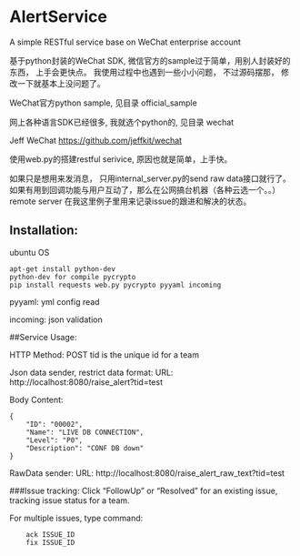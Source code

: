 # AlertService
A simple RESTful service base on WeChat enterprise account

基于python封装的WeChat SDK,  微信官方的sample过于简单，用别人封装好的东西， 上手会更快点。
我使用过程中也遇到一些小小问题， 不过源码摆那， 修改一下就基本上没问题了。

WeChat官方python sample, 见目录 official_sample

网上各种语言SDK已经很多, 我就选个python的, 见目录 wechat

Jeff WeChat
https://github.com/jeffkit/wechat


使用web.py的搭建restful serivice, 原因也就是简单，上手快。

如果只是想用来发消息， 只用internal_server.py的send raw data接口就行了。 如果有用到回调功能与用户互动了，那么在公网搞台机器（各种云选一个。。）
remote server 在我这里例子里用来记录issue的跟进和解决的状态。

## Installation:
ubuntu OS
```
apt-get install python-dev  
python-dev for compile pycrypto
pip install requests web.py pycrypto pyyaml incoming 
```

pyyaml:  yml config read

incoming: json validation



##Service Usage:

HTTP Method: POST
tid is the unique id for a team

Json data sender, restrict data format:
URL: http://localhost:8080/raise_alert?tid=test

Body Content:
```
{
    "ID": "00002",
    "Name": "LIVE DB CONNECTION",
    "Level": "P0",
    "Description": "CONF DB down"
}

```

RawData sender:
URL: http://localhost:8080/raise_alert_raw_text?tid=test


###Issue tracking:
Click “FollowUp” or “Resolved” for an existing issue, tracking issue status for a team.

For multiple issues, type command:
```
	ack ISSUE_ID
	fix ISSUE_ID
```
